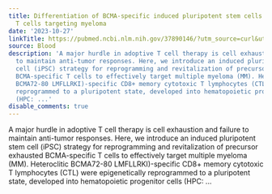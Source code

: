 ```yaml
---
title: Differentiation of BCMA-specific induced pluripotent stem cells into CD8ab+
  T cells targeting myeloma
date: '2023-10-27'
linkTitle: https://pubmed.ncbi.nlm.nih.gov/37890146/?utm_source=curl&utm_medium=rss&utm_campaign=journals&utm_content=7603509&fc=None&ff=20231028180731&v=2.17.9.post6+86293ac
source: Blood
description: 'A major hurdle in adoptive T cell therapy is cell exhaustion and failure
  to maintain anti-tumor responses. Here, we introduce an induced pluripotent stem
  cell (iPSC) strategy for reprogramming and revitalization of precursor exhausted
  BCMA-specific T cells to effectively target multiple myeloma (MM). Heteroclitic
  BCMA72-80 LMFLLRKI)-specific CD8+ memory cytotoxic T lymphocytes (CTL) were epigenetically
  reprogrammed to a pluripotent state, developed into hematopoietic progenitor cells
  (HPC: ...'
disable_comments: true
---
```

A major hurdle in adoptive T cell therapy is cell exhaustion and failure to maintain anti-tumor responses. Here, we introduce an induced pluripotent stem cell (iPSC) strategy for reprogramming and revitalization of precursor exhausted BCMA-specific T cells to effectively target multiple myeloma (MM). Heteroclitic BCMA72-80 LMFLLRKI)-specific CD8+ memory cytotoxic T lymphocytes (CTL) were epigenetically reprogrammed to a pluripotent state, developed into hematopoietic progenitor cells (HPC: ...